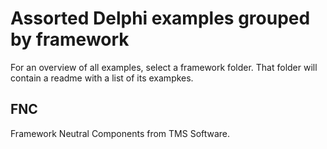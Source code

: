 # Assorted Delphi examples grouped by framework

For an overview of all examples, select a framework folder. That folder will contain a readme with a list of its exampkes.

## FNC

Framework Neutral Components from TMS Software.
